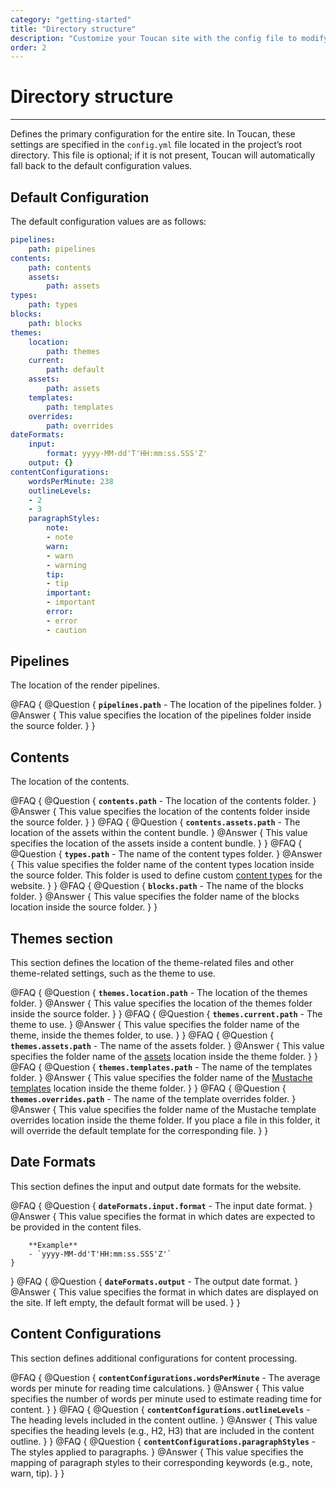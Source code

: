 ```yaml
---
category: "getting-started"
title: "Directory structure"
description: "Customize your Toucan site with the config file to modify default locations, naming conventions, and enhance your website effortlessly."
order: 2
---
```


# Directory structure
---

Defines the primary configuration for the entire site. In Toucan, these settings are specified in the `config.yml` file located in the project’s root directory. This file is optional; if it is not present, Toucan will automatically fall back to the default configuration values.

## Default Configuration

The default configuration values are as follows:

```yaml
pipelines:
    path: pipelines
contents:
    path: contents
    assets:
        path: assets
types:
    path: types
blocks:
    path: blocks
themes:
    location:
        path: themes
    current:
        path: default
    assets:
        path: assets
    templates:
        path: templates
    overrides:
        path: overrides
dateFormats:
    input:
        format: yyyy-MM-dd'T'HH:mm:ss.SSS'Z'
    output: {}
contentConfigurations:
    wordsPerMinute: 238
    outlineLevels:
    - 2
    - 3
    paragraphStyles:
        note:
        - note
        warn:
        - warn
        - warning
        tip:
        - tip
        important:
        - important
        error:
        - error
        - caution
```

## Pipelines

The location of the render pipelines.

@FAQ {
    @Question {
        **`pipelines.path`** - The location of the pipelines folder.
    }
    @Answer {
        This value specifies the location of the pipelines folder inside the source folder.
    }
}

## Contents

The location of the contents.

@FAQ {
    @Question {
        **`contents.path`** - The location of the contents folder.
    }
    @Answer {
        This value specifies the location of the contents folder inside the source folder.
    }
}
@FAQ {
    @Question {
        **`contents.assets.path`** - The location of the assets within the content bundle.
    }
    @Answer {
        This value specifies the location of the assets inside a content bundle.
    }
}
@FAQ {
    @Question {
        **`types.path`** - The name of the content types folder.
    }
    @Answer {
        This value specifies the folder name of the content types location inside the source folder. This folder is used to define custom [content types](/docs/content-management/content-types/) for the website.
    }
}
@FAQ {
    @Question {
        **`blocks.path`** - The name of the blocks folder.
    }
    @Answer {
        This value specifies the folder name of the blocks location inside the source folder.
    }
}

## Themes section

This section defines the location of the theme-related files and other theme-related settings, such as the theme to use.

@FAQ {
    @Question {
        **`themes.location.path`** - The location of the themes folder.
    }
    @Answer {
        This value specifies the location of the themes folder inside the source folder.
    }
}
@FAQ {
    @Question {
        **`themes.current.path`** - The theme to use.
    }
    @Answer {
        This value specifies the folder name of the theme, inside the themes folder, to use.
    }
}
@FAQ {
    @Question {
        **`themes.assets.path`** - The name of the assets folder.
    }
    @Answer {
        This value specifies the folder name of the [assets](/getting-started/assets/) location inside the theme folder.
    }
}
@FAQ {
    @Question {
        **`themes.templates.path`** - The name of the templates folder.
    }
    @Answer {
        This value specifies the folder name of the [Mustache templates](/getting-started/templates/mustache/) location inside the theme folder.
    }
}
@FAQ {
    @Question {
        **`themes.overrides.path`** - The name of the template overrides folder.
    }
    @Answer {
        This value specifies the folder name of the Mustache template overrides location inside the theme folder. If you place a file in this folder, it will override the default template for the corresponding file.
    }
}

## Date Formats

This section defines the input and output date formats for the website.

@FAQ {
    @Question {
        **`dateFormats.input.format`** - The input date format.
    }
    @Answer {
        This value specifies the format in which dates are expected to be provided in the content files.

        **Example**
        - `yyyy-MM-dd'T'HH:mm:ss.SSS'Z'`
    }
}
@FAQ {
    @Question {
        **`dateFormats.output`** - The output date format.
    }
    @Answer {
        This value specifies the format in which dates are displayed on the site. If left empty, the default format will be used.
    }
}

## Content Configurations

This section defines additional configurations for content processing.

@FAQ {
    @Question {
        **`contentConfigurations.wordsPerMinute`** - The average words per minute for reading time calculations.
    }
    @Answer {
        This value specifies the number of words per minute used to estimate reading time for content.
    }
}
@FAQ {
    @Question {
        **`contentConfigurations.outlineLevels`** - The heading levels included in the content outline.
    }
    @Answer {
        This value specifies the heading levels (e.g., H2, H3) that are included in the content outline.
    }
}
@FAQ {
    @Question {
        **`contentConfigurations.paragraphStyles`** - The styles applied to paragraphs.
    }
    @Answer {
        This value specifies the mapping of paragraph styles to their corresponding keywords (e.g., note, warn, tip).
    }
}
